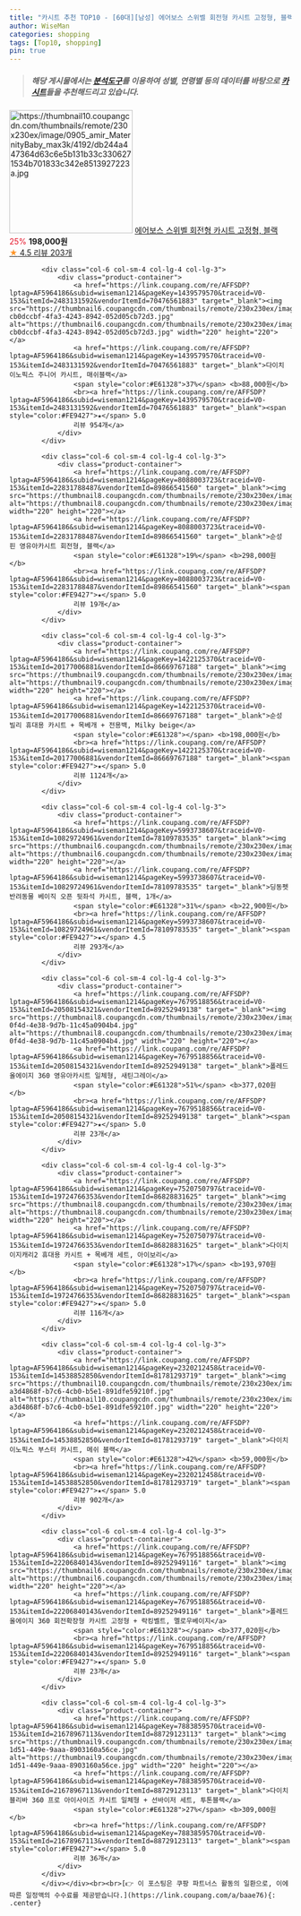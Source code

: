 ```yaml
---
title: "카시트 추천 TOP10 - [60대][남성] 에어보스 스위벨 회전형 카시트 고정형, 블랙"
author: WiseMan
categories: shopping
tags: [Top10, shopping]
pin: true
---
```


> ##### 해당 게시물에서는 [**분석도구**](https://itemscout.io/)를 이용하여 **성별**, **연령별** 등의 데이터를 바탕으로 [**카시트**](https://link.coupang.com/a/baae76)들을 추천해드리고 있습니다.
<div class="container"><div class="row">
            <div class="col-6 col-sm-4 col-lg-4 col-lg-3">
                <div class="product-container">
                    <a href="https://link.coupang.com/re/AFFSDP?lptag=AF5964186&subid=wiseman1214&pageKey=7783956043&traceid=V0-153&itemId=21043533524&vendorItemId=4023546874" target="_blank"><img src="https://thumbnail10.coupangcdn.com/thumbnails/remote/230x230ex/image/0905_amir_MaternityBaby_max3k/4192/db244a447364d63c6e5b131b33c3306271534b701833c342e8513927223a.jpg" alt="https://thumbnail10.coupangcdn.com/thumbnails/remote/230x230ex/image/0905_amir_MaternityBaby_max3k/4192/db244a447364d63c6e5b131b33c3306271534b701833c342e8513927223a.jpg" width="220" height="220"></a>
                    <a href="https://link.coupang.com/re/AFFSDP?lptag=AF5964186&subid=wiseman1214&pageKey=7783956043&traceid=V0-153&itemId=21043533524&vendorItemId=4023546874" target="_blank">에어보스 스위벨 회전형 카시트 고정형, 블랙</a>
                    <span style="color:#E61328">25%</span> <b>198,000원</b>
                    <br><a href="https://link.coupang.com/re/AFFSDP?lptag=AF5964186&subid=wiseman1214&pageKey=7783956043&traceid=V0-153&itemId=21043533524&vendorItemId=4023546874" target="_blank"><span style="color:#FE9427">★</span> 4.5
                    리뷰 203개</a>
                </div>
            </div>
            
            <div class="col-6 col-sm-4 col-lg-4 col-lg-3">
                <div class="product-container">
                    <a href="https://link.coupang.com/re/AFFSDP?lptag=AF5964186&subid=wiseman1214&pageKey=1439579570&traceid=V0-153&itemId=2483131592&vendorItemId=70476561883" target="_blank"><img src="https://thumbnail6.coupangcdn.com/thumbnails/remote/230x230ex/image/retail/images/875468058003422-cb0dccbf-4fa3-4243-8942-052d05cb72d3.jpg" alt="https://thumbnail6.coupangcdn.com/thumbnails/remote/230x230ex/image/retail/images/875468058003422-cb0dccbf-4fa3-4243-8942-052d05cb72d3.jpg" width="220" height="220"></a>
                    <a href="https://link.coupang.com/re/AFFSDP?lptag=AF5964186&subid=wiseman1214&pageKey=1439579570&traceid=V0-153&itemId=2483131592&vendorItemId=70476561883" target="_blank">다이치 이노픽스 주니어 카시트, 매쉬블랙</a>
                    <span style="color:#E61328">37%</span> <b>88,000원</b>
                    <br><a href="https://link.coupang.com/re/AFFSDP?lptag=AF5964186&subid=wiseman1214&pageKey=1439579570&traceid=V0-153&itemId=2483131592&vendorItemId=70476561883" target="_blank"><span style="color:#FE9427">★</span> 5.0
                    리뷰 954개</a>
                </div>
            </div>
            
            <div class="col-6 col-sm-4 col-lg-4 col-lg-3">
                <div class="product-container">
                    <a href="https://link.coupang.com/re/AFFSDP?lptag=AF5964186&subid=wiseman1214&pageKey=8088003723&traceid=V0-153&itemId=22831788487&vendorItemId=89866541560" target="_blank"><img src="https://thumbnail8.coupangcdn.com/thumbnails/remote/230x230ex/image/0905_amir_MaternityBaby_max3k/22b7/d79c1635d753a1ed1abb2184ded429c54b3805006c8cdc5e4727209ba266.jpg" alt="https://thumbnail8.coupangcdn.com/thumbnails/remote/230x230ex/image/0905_amir_MaternityBaby_max3k/22b7/d79c1635d753a1ed1abb2184ded429c54b3805006c8cdc5e4727209ba266.jpg" width="220" height="220"></a>
                    <a href="https://link.coupang.com/re/AFFSDP?lptag=AF5964186&subid=wiseman1214&pageKey=8088003723&traceid=V0-153&itemId=22831788487&vendorItemId=89866541560" target="_blank">순성 핀 영유아카시트 회전형, 블랙</a>
                    <span style="color:#E61328">19%</span> <b>298,000원</b>
                    <br><a href="https://link.coupang.com/re/AFFSDP?lptag=AF5964186&subid=wiseman1214&pageKey=8088003723&traceid=V0-153&itemId=22831788487&vendorItemId=89866541560" target="_blank"><span style="color:#FE9427">★</span> 5.0
                    리뷰 19개</a>
                </div>
            </div>
            
            <div class="col-6 col-sm-4 col-lg-4 col-lg-3">
                <div class="product-container">
                    <a href="https://link.coupang.com/re/AFFSDP?lptag=AF5964186&subid=wiseman1214&pageKey=1422125370&traceid=V0-153&itemId=20177006881&vendorItemId=86669767188" target="_blank"><img src="https://thumbnail9.coupangcdn.com/thumbnails/remote/230x230ex/image/0905_amir_MaternityBaby_max3k/dcdd/773330c8f01ff483fd91ea12ba2aa93ce366e347683ab122cab87e5fe256.jpg" alt="https://thumbnail9.coupangcdn.com/thumbnails/remote/230x230ex/image/0905_amir_MaternityBaby_max3k/dcdd/773330c8f01ff483fd91ea12ba2aa93ce366e347683ab122cab87e5fe256.jpg" width="220" height="220"></a>
                    <a href="https://link.coupang.com/re/AFFSDP?lptag=AF5964186&subid=wiseman1214&pageKey=1422125370&traceid=V0-153&itemId=20177006881&vendorItemId=86669767188" target="_blank">순성 빌리 휴대용 카시트 + 목베개 + 전용백, Milky beige</a>
                    <span style="color:#E61328"></span> <b>198,000원</b>
                    <br><a href="https://link.coupang.com/re/AFFSDP?lptag=AF5964186&subid=wiseman1214&pageKey=1422125370&traceid=V0-153&itemId=20177006881&vendorItemId=86669767188" target="_blank"><span style="color:#FE9427">★</span> 5.0
                    리뷰 1124개</a>
                </div>
            </div>
            
            <div class="col-6 col-sm-4 col-lg-4 col-lg-3">
                <div class="product-container">
                    <a href="https://link.coupang.com/re/AFFSDP?lptag=AF5964186&subid=wiseman1214&pageKey=5993738607&traceid=V0-153&itemId=10829724961&vendorItemId=78109783535" target="_blank"><img src="https://thumbnail6.coupangcdn.com/thumbnails/remote/230x230ex/image/0820_amir_esrgan_inf80k_batch_5_max3k/063c/8d1b476926be4b8162969672fc5537ac2c004e423bb339b4f2c8e31a3901.jpg" alt="https://thumbnail6.coupangcdn.com/thumbnails/remote/230x230ex/image/0820_amir_esrgan_inf80k_batch_5_max3k/063c/8d1b476926be4b8162969672fc5537ac2c004e423bb339b4f2c8e31a3901.jpg" width="220" height="220"></a>
                    <a href="https://link.coupang.com/re/AFFSDP?lptag=AF5964186&subid=wiseman1214&pageKey=5993738607&traceid=V0-153&itemId=10829724961&vendorItemId=78109783535" target="_blank">딩동펫 반려동물 베이직 오픈 뒷좌석 카시트, 블랙, 1개</a>
                    <span style="color:#E61328">31%</span> <b>22,900원</b>
                    <br><a href="https://link.coupang.com/re/AFFSDP?lptag=AF5964186&subid=wiseman1214&pageKey=5993738607&traceid=V0-153&itemId=10829724961&vendorItemId=78109783535" target="_blank"><span style="color:#FE9427">★</span> 4.5
                    리뷰 293개</a>
                </div>
            </div>
            
            <div class="col-6 col-sm-4 col-lg-4 col-lg-3">
                <div class="product-container">
                    <a href="https://link.coupang.com/re/AFFSDP?lptag=AF5964186&subid=wiseman1214&pageKey=7679518856&traceid=V0-153&itemId=20508154321&vendorItemId=89252949138" target="_blank"><img src="https://thumbnail8.coupangcdn.com/thumbnails/remote/230x230ex/image/retail/images/2024/03/27/16/0/f980c05c-0f4d-4e38-9d7b-11c45a0904b4.jpg" alt="https://thumbnail8.coupangcdn.com/thumbnails/remote/230x230ex/image/retail/images/2024/03/27/16/0/f980c05c-0f4d-4e38-9d7b-11c45a0904b4.jpg" width="220" height="220"></a>
                    <a href="https://link.coupang.com/re/AFFSDP?lptag=AF5964186&subid=wiseman1214&pageKey=7679518856&traceid=V0-153&itemId=20508154321&vendorItemId=89252949138" target="_blank">폴레드 올에이지 360 영유아카시트 일체형, 새틴그레이</a>
                    <span style="color:#E61328">51%</span> <b>377,020원</b>
                    <br><a href="https://link.coupang.com/re/AFFSDP?lptag=AF5964186&subid=wiseman1214&pageKey=7679518856&traceid=V0-153&itemId=20508154321&vendorItemId=89252949138" target="_blank"><span style="color:#FE9427">★</span> 5.0
                    리뷰 23개</a>
                </div>
            </div>
            
            <div class="col-6 col-sm-4 col-lg-4 col-lg-3">
                <div class="product-container">
                    <a href="https://link.coupang.com/re/AFFSDP?lptag=AF5964186&subid=wiseman1214&pageKey=7520750797&traceid=V0-153&itemId=19724766353&vendorItemId=86828831625" target="_blank"><img src="https://thumbnail8.coupangcdn.com/thumbnails/remote/230x230ex/image/0905_amir_MaternityBaby_max3k/557a/1b50a8d9ea6a1aa49fdbdaeb1d9903a046f0cd4cf1a296f037e38f3c6def.jpg" alt="https://thumbnail8.coupangcdn.com/thumbnails/remote/230x230ex/image/0905_amir_MaternityBaby_max3k/557a/1b50a8d9ea6a1aa49fdbdaeb1d9903a046f0cd4cf1a296f037e38f3c6def.jpg" width="220" height="220"></a>
                    <a href="https://link.coupang.com/re/AFFSDP?lptag=AF5964186&subid=wiseman1214&pageKey=7520750797&traceid=V0-153&itemId=19724766353&vendorItemId=86828831625" target="_blank">다이치 이지캐리2 휴대용 카시트 + 목베개 세트, 아이보리</a>
                    <span style="color:#E61328">17%</span> <b>193,970원</b>
                    <br><a href="https://link.coupang.com/re/AFFSDP?lptag=AF5964186&subid=wiseman1214&pageKey=7520750797&traceid=V0-153&itemId=19724766353&vendorItemId=86828831625" target="_blank"><span style="color:#FE9427">★</span> 5.0
                    리뷰 116개</a>
                </div>
            </div>
            
            <div class="col-6 col-sm-4 col-lg-4 col-lg-3">
                <div class="product-container">
                    <a href="https://link.coupang.com/re/AFFSDP?lptag=AF5964186&subid=wiseman1214&pageKey=2320212458&traceid=V0-153&itemId=14538852850&vendorItemId=81781293719" target="_blank"><img src="https://thumbnail10.coupangcdn.com/thumbnails/remote/230x230ex/image/retail/images/353968717867204-a3d4868f-b7c6-4cb0-b5e1-891dfe59210f.jpg" alt="https://thumbnail10.coupangcdn.com/thumbnails/remote/230x230ex/image/retail/images/353968717867204-a3d4868f-b7c6-4cb0-b5e1-891dfe59210f.jpg" width="220" height="220"></a>
                    <a href="https://link.coupang.com/re/AFFSDP?lptag=AF5964186&subid=wiseman1214&pageKey=2320212458&traceid=V0-153&itemId=14538852850&vendorItemId=81781293719" target="_blank">다이치 이노픽스 부스터 카시트, 메쉬 블랙</a>
                    <span style="color:#E61328">42%</span> <b>59,000원</b>
                    <br><a href="https://link.coupang.com/re/AFFSDP?lptag=AF5964186&subid=wiseman1214&pageKey=2320212458&traceid=V0-153&itemId=14538852850&vendorItemId=81781293719" target="_blank"><span style="color:#FE9427">★</span> 5.0
                    리뷰 902개</a>
                </div>
            </div>
            
            <div class="col-6 col-sm-4 col-lg-4 col-lg-3">
                <div class="product-container">
                    <a href="https://link.coupang.com/re/AFFSDP?lptag=AF5964186&subid=wiseman1214&pageKey=7679518856&traceid=V0-153&itemId=22206840143&vendorItemId=89252949116" target="_blank"><img src="https://thumbnail6.coupangcdn.com/thumbnails/remote/230x230ex/image/0905_amir_MaternityBaby_max3k/1f12/f8f94777f93151ec34b299408cd5a2255410bbe9b0490b6f9bf26ee1f4dd.jpg" alt="https://thumbnail6.coupangcdn.com/thumbnails/remote/230x230ex/image/0905_amir_MaternityBaby_max3k/1f12/f8f94777f93151ec34b299408cd5a2255410bbe9b0490b6f9bf26ee1f4dd.jpg" width="220" height="220"></a>
                    <a href="https://link.coupang.com/re/AFFSDP?lptag=AF5964186&subid=wiseman1214&pageKey=7679518856&traceid=V0-153&itemId=22206840143&vendorItemId=89252949116" target="_blank">폴레드 올에이지 360 회전확장형 카시트 고정형 + 락킹벨트, 멜로우베이지</a>
                    <span style="color:#E61328"></span> <b>377,020원</b>
                    <br><a href="https://link.coupang.com/re/AFFSDP?lptag=AF5964186&subid=wiseman1214&pageKey=7679518856&traceid=V0-153&itemId=22206840143&vendorItemId=89252949116" target="_blank"><span style="color:#FE9427">★</span> 5.0
                    리뷰 23개</a>
                </div>
            </div>
            
            <div class="col-6 col-sm-4 col-lg-4 col-lg-3">
                <div class="product-container">
                    <a href="https://link.coupang.com/re/AFFSDP?lptag=AF5964186&subid=wiseman1214&pageKey=7883859570&traceid=V0-153&itemId=21678967113&vendorItemId=88729123113" target="_blank"><img src="https://thumbnail9.coupangcdn.com/thumbnails/remote/230x230ex/image/retail/images/2024/02/19/17/9/f23572d9-1d51-449e-9aaa-8903160a56ce.jpg" alt="https://thumbnail9.coupangcdn.com/thumbnails/remote/230x230ex/image/retail/images/2024/02/19/17/9/f23572d9-1d51-449e-9aaa-8903160a56ce.jpg" width="220" height="220"></a>
                    <a href="https://link.coupang.com/re/AFFSDP?lptag=AF5964186&subid=wiseman1214&pageKey=7883859570&traceid=V0-153&itemId=21678967113&vendorItemId=88729123113" target="_blank">다이치 블리바 360 프로 아이사이즈 카시트 일체형 + 선바이저 세트, 투톤블랙</a>
                    <span style="color:#E61328">27%</span> <b>309,000원</b>
                    <br><a href="https://link.coupang.com/re/AFFSDP?lptag=AF5964186&subid=wiseman1214&pageKey=7883859570&traceid=V0-153&itemId=21678967113&vendorItemId=88729123113" target="_blank"><span style="color:#FE9427">★</span> 5.0
                    리뷰 36개</a>
                </div>
            </div>
            </div></div><br><br>[👉 이 포스팅은 쿠팡 파트너스 활동의 일환으로, 이에 따른 일정액의 수수료를 제공받습니다.](https://link.coupang.com/a/baae76){: .center}